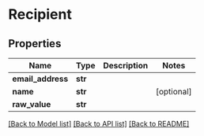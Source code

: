 # Recipient

## Properties
Name | Type | Description | Notes
------------ | ------------- | ------------- | -------------
**email_address** | **str** |  | 
**name** | **str** |  | [optional] 
**raw_value** | **str** |  | 

[[Back to Model list]](../README#documentation-for-models) [[Back to API list]](../README#documentation-for-api-endpoints) [[Back to README]](../README)


